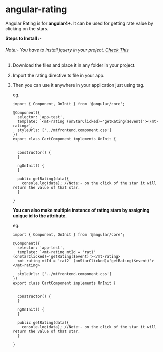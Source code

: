 # angular-rating

Angular Rating is for **angular4+**. It can be used for getting rate value by clicking on the stars.

**Steps to Install :-**
###### Note:- You have to install jquery in your project. [Check This](https://medium.com/@swarnakishore/how-to-include-and-use-jquery-in-angular-cli-project-592e0fe63176)
1) Download the files and place it in any folder in your project.
2) Import the rating.directive.ts file in your app.
3) Then you can use it anywhere in your application just using **<rating></rating>** tag.
  
    eg. 
    ```
    import { Component, OnInit } from '@angular/core';

    @Component({
      selector: 'app-test',
      template: `<mt-rating (onStarClicked)='getRating($event)'></mt-rating>`,
      styleUrls: ['../mtfrontend.component.css']
    })
    export class CartComponent implements OnInit {


      constructor() {
      }

      ngOnInit() {
      }
      
      public getRating(data){
        console.log(data); //Note:- on the click of the star it will return the value of that star.
      }

    }
    ```
    
    **You can also make multiple instance of rating stars by assigning unique id to the attribute.**
    
    eg.
    ```
    import { Component, OnInit } from '@angular/core';

    @Component({
      selector: 'app-test',
      template: `<mt-rating mtId = 'rat1' (onStarClicked)='getRating($event)'></mt-rating>
      <mt-rating mtId = 'rat2' (onStarClicked)='getRating($event)'></mt-rating>
      `,
      styleUrls: ['../mtfrontend.component.css']
    })
    export class CartComponent implements OnInit {


      constructor() {
      }

      ngOnInit() {
      }
      
      public getRating(data){
        console.log(data); //Note:- on the click of the star it will return the value of that star.
      }

    }
    ```
    
